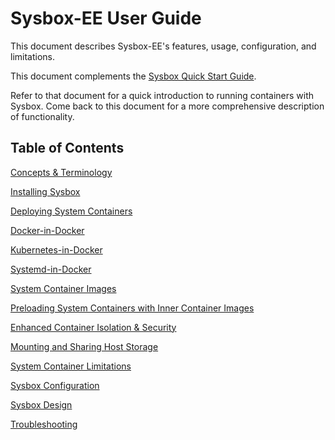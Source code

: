 # Sysbox-EE User Guide

This document describes Sysbox-EE's features, usage, configuration, and
limitations.

This document complements the [Sysbox Quick Start Guide](../quickstart/README.md).

Refer to that document for a quick introduction to running containers with
Sysbox. Come back to this document for a more comprehensive description of
functionality.

## Table of Contents

[Concepts & Terminology](concepts.md)

[Installing Sysbox](install.md)

[Deploying System Containers](deploy.md)

[Docker-in-Docker](dind.md)

[Kubernetes-in-Docker](kind.md)

[Systemd-in-Docker](systemd.md)

[System Container Images](images.md)

[Preloading System Containers with Inner Container Images](images.md#preloading-inner-container-images-into-a-system-container)

[Enhanced Container Isolation & Security](security.md)

[Mounting and Sharing Host Storage](storage.md)

[System Container Limitations](limitations.md)

[Sysbox Configuration](configuration.md)

[Sysbox Design](design.md)

[Troubleshooting](troubleshoot.md)

